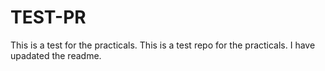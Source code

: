 # TEST-PR

This is a test for the practicals. 
This is a test repo for the practicals. I have upadated the readme. 
